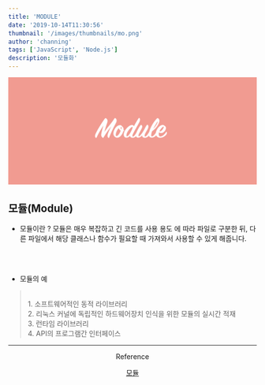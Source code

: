 ```yaml
---
title: 'MODULE'
date: '2019-10-14T11:30:56'
thumbnail: '/images/thumbnails/mo.png'
author: 'channing'
tags: ['JavaScript', 'Node.js']
description: '모듈화'
---
```


![mo](./mo.png)

## 모듈(Module)
* 모듈이란 ?
모듈은 매우 복잡하고 긴 코드를 사용 용도 에 따라 파일로 구분한 뒤, 다른 파일에서 해당 클래스나 함수가 필요할 때 가져와서 사용할 수 있게 해줍니다.
<br>
<br>

* 모듈의 예
><br> 1. 소프트웨어적인 동적 라이브러리
><br>2. 리눅스 커널에 독립적인 하드웨어장치 인식을 위한 모듈의 실시간 적재
><br>3. 런타임 라이브러리
><br>4. API의 프로그램간 인터페이스
---

<center>
Reference <br>

[모듈](https://ko.wikipedia.org/wiki/%EB%AA%A8%EB%93%88_(%ED%94%84%EB%A1%9C%EA%B7%B8%EB%9E%98%EB%B0%8D))<br>
</center>


